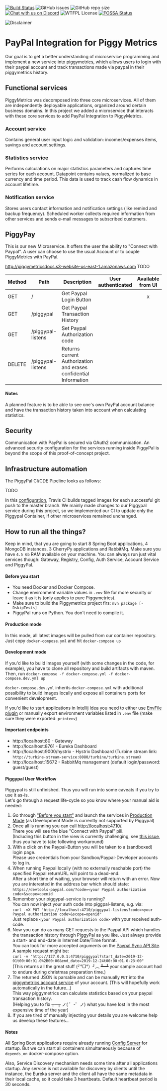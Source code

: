 [![Build Status](https://travis-ci.org/bajo1207/piggymetrics.svg?branch=master)](https://travis-ci.org/bajo1207/piggymetrics)
![GitHub issues](https://img.shields.io/github/issues/bajo1207/piggymetrics)
![GitHub repo size](https://img.shields.io/github/repo-size/bajo1207/piggymetrics)
[![Chat with us on Discord](https://img.shields.io/static/v1?label=&%20us&message=Chat%20with%20us%20on%20Discord&logo=discord&color=gray)](https://discord.gg/8PNmJeS)
![WTFPL License](https://img.shields.io/badge/License-WTFPL-green "This work is licensed under the WTFPL")
[![FOSSA Status](https://app.fossa.com/api/projects/git%2Bgithub.com%2Fbajo1207%2Fpiggymetrics.svg?type=shield)](https://app.fossa.com/projects/git%2Bgithub.com%2Fbajo1207%2Fpiggymetrics?ref=badge_shield)

![Disclaimer](https://img.shields.io/badge/Disclaimer-This%20is%20a%20student%20project%20in%20progress-red)

# PayPal Integration for Piggy Metrics

Our goal is to get a better understanding of microservice programming and implement a new service into piggymetrics, which allows users to login with their paypal account and track transactions made via paypal in their piggymetrics history.

## Functional services

PiggyMetrics was decomposed into three core microservices. All of them are independently deployable applications, organized around certain business domains. In this project we added a microservice that interacts with these core services to add PayPal Integration to PiggyMetrics.

### Account service
Contains general user input logic and validation: incomes/expenses items, savings and account settings.

### Statistics service
Performs calculations on major statistics parameters and captures time series for each account. Datapoint contains values, normalized to base currency and time period. This data is used to track cash flow dynamics in account lifetime.

### Notification service
Stores users contact information and notification settings (like remind and backup frequency). Scheduled worker collects required information from other services and sends e-mail messages to subscribed customers.

## PiggyPay
This is our new Microservice. It offers the user the ability to "Connect with Paypal". A user can choose to use the usual Account or to couple PiggyMetrics with PayPal.

http://piggymetricsdocs.s3-website-us-east-1.amazonaws.com
TODO

Method	| Path	| Description	| User authenticated	| Available from UI
------------- | ------------------------- | ------------- |:-------------:|:----------------:|
GET     | /                   | Get Paypal Login Button         | | x
GET     | /piggypal           | Get Paypal Transaction History  | |
GET     | /piggypal-listens   | Set Paypal Authorization code   | |
DELETE  | /piggypal-listens   | Returns current Authorization and erases confidential Information | |

#### Notes
A planned feature is to be able to see one's own PayPal account balance and have the transaction history taken into account when calculating statistics.

## Security

Communication with PayPal is secured via OAuth2 communication.
An advanced security configuration for the services running inside PiggyPal is beyond the scope of this proof-of-concept project.

## Infrastructure automation


The PiggyPal CI/CDE Pipeline looks as follows:

TODO

In this [configuration](https://github.com/bajo1207/piggymetrics/blob/master/.travis.yml), Travis CI builds tagged images for each successful git push to the master branch. We mainly made changes to our Piggypal service during this project, so we implemented our CI to update only the Piggypal Container, if other microservices remained unchanged.


## How to run all the things?

Keep in mind, that you are going to start 8 Spring Boot applications, 4 MongoDB instances, 3 CherryPy applications and RabbitMq. Make sure you have `4.5 Gb` RAM available on your machine. You can always run just vital services though: Gateway, Registry, Config, Auth Service, Account Service and PiggyPal.

#### Before you start
- You need Docker and Docker Compose.
- Change environment variable values in `.env` file for more security or leave it as it is (only applies to pure Piggymetrics).
- Make sure to build the Piggymetrics project firs: `mvn package [-DskipTests]`
- PiggyPal runs on Python. You don't need to compile it.

#### Production mode
In this mode, all latest images will be pulled from our container repository.
Just copy `docker-compose.yml` and hit `docker-compose up`

#### Development mode
If you'd like to build images yourself (with some changes in the code, for example), you have to clone all repository and build artifacts with maven. Then, run `docker-compose -f docker-compose.yml -f docker-compose.dev.yml up`

`docker-compose.dev.yml` inherits `docker-compose.yml` with additional possibility to build images locally and expose all containers ports for convenient development.

If you'd like to start applications in Intellij Idea you need to either use [EnvFile plugin](https://plugins.jetbrains.com/plugin/7861-envfile) or manually export environment variables listed in `.env` file (make sure they were exported: `printenv`)

#### Important endpoints
- http://localhost:80 - Gateway
- http://localhost:8761 - Eureka Dashboard
- http://localhost:9000/hystrix - Hystrix Dashboard (Turbine stream link: `http://turbine-stream-service:8080/turbine/turbine.stream`)
- http://localhost:15672 - RabbitMq management (default login/password: guest/guest)

#### Piggypal User Workflow
Piggypal is still unfinished. Thus you will run into some caveats if you try to use it as-is.  
Let's go through a request life-cycle so you know where your manual aid is needed:
1. Go through ["Before you start"](#before-you-start) and launch the services in [Production Mode](#production-mode) (as Development Mode is currently not supported by Piggypal)
2. Once all is running you can call <http://localhost:4710/>.  
There you will see the blue "Connect with Paypal" pill.  
(Including this button in the view is currently challenging, see [this issue](https://github.com/bajo1207/piggymetrics/issues/5), thus you have to take following workaround)  
3. With a click on the Paypal-Button you will be taken to a (sandboxed) login page.  
Please use credentials from your Sandbox/Paypal-Developer accounts to log in.
4. When running Paypal locally (with no externally reachable port) the specified Paypal returnURL will point to a dead-end.  
After a short time of waiting, your browser will return with an error. Now you are interested in the address bar which should state:  
`https://devtools-paypal.com/?code=<your Paypal authorization code>&scope=openid`
5. Remember your piggypal-service is running?  
You can now inject your auth code into piggpal-listens, e.g. via:  
`curl -vX PUT "http://localhost:4710/piggypal-listens?code=<your Paypal authorization code>&scope=openid"`  
Just replace `<your Paypal authorization code>` with your received auth-code.
6. Now you can do as many GET requests to the Paypal API which handles the transaction history through PiggyPal as you like. Just always provide a start- and end-date in Internet Date/Time format.  
You can look for more accepted arguments on the [Paypal Sync API Site](https://developer.paypal.com/docs/api/sync/v1/).  
A sample request might be:  
`curl -v "http://127.0.0.1:4710/piggypal?start_date=2019-12-01t00:00:01.0%2B00:00&end_date=2019-12-24t00:00:01.0-23:00"`  
(This returns all the great stuff (╯°□°）╯︵ ┻━┻ your sample account had to endure during christmas preparation time.)
7. The returned JSON is parsable and can be manually `PUT` into the [piggymetrics account service](https://github.com/sqshq/piggymetrics#account-service) of your account. (This will hopefully work automatically in the future...)  
This way piggymetrics can calculate statistics based on your paypal transaction history.  
(Helping you to fix ┬─┬ ノ( ゜-゜ノ) what you have lost in the most expensive time of the year)
8. If you are tired of manually injecting your details you are welcome help us develop these features...

#### Notes
All Spring Boot applications require already running [Config Server](https://github.com/sqshq/PiggyMetrics#config-service) for startup. But we can start all containers simultaneously because of `depends_on` docker-compose option.

Also, Service Discovery mechanism needs some time after all applications startup. Any service is not available for discovery by clients until the instance, the Eureka server and the client all have the same metadata in their local cache, so it could take 3 heartbeats. Default heartbeat period is 30 seconds.
